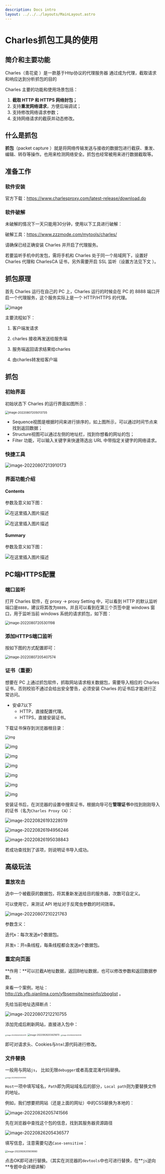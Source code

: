 ```yaml
---
description: Docs intro
layout: ../../../layouts/MainLayout.astro
---
```


# Charles抓包工具的使用

## 简介和主要功能

 Charles（青花瓷 ）是一款基于Http协议的代理服务器 通过成为代理，截取请求和响应达到分析抓包的目的

Charles 主要的功能和使用场景包括：

1. **截取 HTTP 和 HTTPS 网络封包；**
2. 支持**重发网络请求**，方便后端调试；
3. 支持修改网络请求参数；
4. 支持网络请求的截获并动态修改。

## 什么是抓包

**抓包**（packet capture ）就是将网络传输发送与接收的数据包进行截获、重发、编辑、转存等操作。也用来检测网络安全。抓包也经常被用来进行数据截取等。

## 准备工作

### 软件安装

官方下载：<https://www.charlesproxy.com/latest-release/download.do>

### 软件破解

未破解的情况下一天只能用30分钟，使用以下工具进行破解：

破解工具：https://www.zzzmode.com/mytools/charles/

请确保已经正确安装 Charles 并开启了代理服务。

若要监听手机中的发包，需将手机和 Charles 处于同一个局域网下，设置好 Charles 代理和 CharlesCA 证书，另外需要开启 SSL 监听（设置方法见下文 ）。

## 抓包原理

首先 Charles 运行在自己的 PC 上，Charles 运行的时候会在 PC 的 8888 端口开启一个代理服务，这个服务实际上是一个 HTTP/HTTPS 的代理。

![image](https://images.drshw.tech/images/notes/20200921192339473.png)

主要流程如下：

1. 客户端发请求

2. charles 接收再发送给服务端

3. 服务端返回请求结果给charles

4. 由charles转发给客户端

## 抓包

### 初始界面

初始状态下 Charles 的运行界面如图所示：

<img src="https://images.drshw.tech/images/notes/image-20220807205013735.png" alt="image-20220807205013735" style="zoom:67%;" />

+ Sequence视图是根据时间来进行排序的，如上图所示，可以通过时间节点来找到返回数据；
+ Structure视图可以通过左侧的地址栏，找到你想看的网址的包；
+ Filter 功能，可以输入关键字来快速筛选出 URL 中带指定关键字的网络请求。

###  快捷工具

![image-20220807213910173](https://images.drshw.tech/images/notes/image-20220807213910173.png)

### 界面功能介绍

#### Contents

参数及意义如下图：

![在这里插入图片描述](https://images.drshw.tech/images/notes/20200930143117650.png)

![在这里插入图片描述](https://images.drshw.tech/images/notes/20200930143144436.png)

#### Summary

参数及意义如下图：

![在这里插入图片描述](https://images.drshw.tech/images/notes/20200930144831113.png)

## PC端HTTPS配置

### 端口监听

打开 Charles 软件，在 proxy -> proxy Setting 中，可以看到 HTTP 的默认监听端口是`8888`，建议将其改为`8889`。并且可以看到在第三个页签中是 windows 窗口，用于监听当前 windows 系统的请求抓包，如下图：

<img src="https://images.drshw.tech/images/notes/image-20220807205301198.png" alt="image-20220807205301198" style="zoom:80%;" />

### 添加HTTPS端口监听

按如下图的方式配置即可：

<img src="https://images.drshw.tech/images/notes/image-20220807205407574.png" alt="image-20220807205407574" style="zoom: 80%;" />

### 证书（重要）

想要在 PC 上通过抓包软件，抓取网站请求相关数据包，需要导入相应的 Charles 证书，否则校验不通过会给出安全警告，必须安装 Charles 的证书后才能进行正常访问。

+ 安卓7以下
  + HTTP，直接配置代理。
  + HTTPS，直接安装证书。

下载证书保存到浏览器根目录：

<img src="https://images.drshw.tech/images/notes/12861759-886a4cf6ebbbde2f.png" alt="img" style="zoom:80%;" />

![img](https://images.drshw.tech/images/notes/12861759-15eca07692c21f42.png)

![img](https://images.drshw.tech/images/notes/12861759-49350fae1201d4f7.png)

![img](https://images.drshw.tech/images/notes/12861759-55c8ca710a3d7d1c.png)

![img](https://images.drshw.tech/images/notes/12861759-1fd844d1dc1e2c8f.png)

![img](https://images.drshw.tech/images/notes/12861759-daf807092e03dd77.png)

![img](https://images.drshw.tech/images/notes/12861759-5276527aabe9dbd0.png)

安装证书后，在浏览器的设置中搜索证书，根据向导可在**管理证书**中找到刚刚导入的证书（名为`Charles Proxy CA`）：

![image-20220826193228519](https://images.drshw.tech/images/notes/image-20220826193228519.png)

![image-20220826194956246](https://images.drshw.tech/images/notes/image-20220826194956246.png)

![image-20220826195038843](https://images.drshw.tech/images/notes/image-20220826195038843.png)

若成功查找到了该项，则说明证书导入成功。

## 高级玩法

### 重放攻击

选中一个被截获的数据包，将其重新发送给目的服务器，次数可自定义。

可以使用它，来测试 API 地址对于反爬虫参数的时间效率。

![image-20220807210221763](https://images.drshw.tech/images/notes/image-20220807210221763.png)

参数含义：

迭代`m`：每次发送`m`个数据包。

并发`n`：开`n`条线程，每条线程都会发送`m`个数据包。

### 重定向页面

**作用：**可以拦截A地址数据，返回B地址数据，也可以修改参数和返回数据参数。

来看一个案例，地址： http://zb.yfb.qianlima.com/yfbsemsite/mesinfo/zbpglist 。

先给当前地址选择断点：

![image-20220807212210755](https://images.drshw.tech/images/notes/image-20220807212210755.png)

添加完成后刷新网站，直接进入包中：

<img src="https://images.drshw.tech/images/notes/image-20220826202622479.png" alt="image-20220826202622479" style="zoom:33%;" />

<img src="https://images.drshw.tech/images/notes/image-20220826203425670.png" alt="image-20220826203425670" style="zoom: 50%;" />

<img src="https://images.drshw.tech/images/notes/image-20220826203645145.png" alt="image-20220826203645145" style="zoom: 33%;" />

即可对请求头、Cookies与`html`源代码进行修改。

### 文件替换

一般用与网站`js`， 比如无限`debugger`或者高度混淆代码替换。

<img src="https://images.drshw.tech/images/notes/image-20220826204450169.png" alt="image-20220826204450169" style="zoom:33%;" />

`Host`一项中填写域名，`Path`即为网站域名后的部分，`Local path`则为要替换文件的地址。

例如，我们想要把网站（还是上面的网址）中的CSS替换为本地的：

![image-20220826205741566](https://images.drshw.tech/images/notes/image-20220826205741566.png)

先在浏览器中查找这个包的信息，找到其服务器资源路径

![image-20220826205436577](https://images.drshw.tech/images/notes/image-20220826205436577.png)

填写信息，注意需要勾选`Case-sensitive`：

<img src="https://images.drshw.tech/images/notes/image-20220826205839060.png" alt="image-20220826205839060" style="zoom:50%;" />

点击OK即可进行替换。（其实在浏览器的`devtools`中也可进行替换，在**`js`逆向**专题中会详细讲解）
